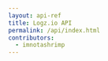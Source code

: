 ```yaml
---
layout: api-ref
title: Logz.io API
permalink: /api/index.html
contributors:
  - imnotashrimp
---
```

